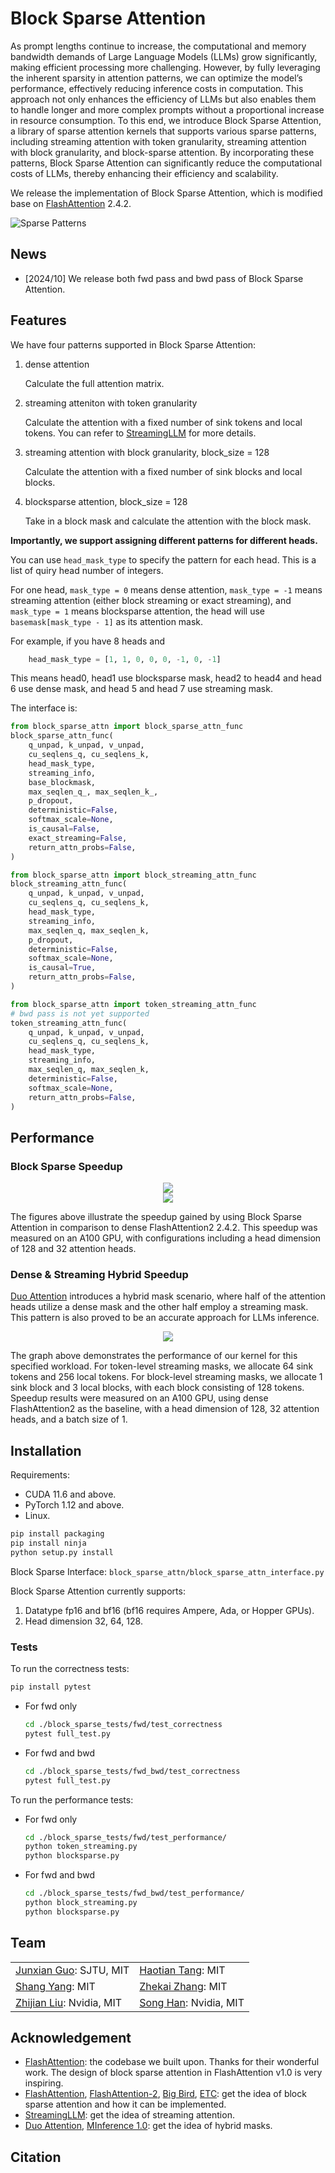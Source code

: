# Block Sparse Attention

As prompt lengths continue to increase, the computational and memory bandwidth demands of Large Language Models (LLMs) grow significantly, making efficient processing more challenging. However, by fully leveraging the inherent sparsity in attention patterns, we can optimize the model’s performance, effectively reducing inference costs in computation. This approach not only enhances the efficiency of LLMs but also enables them to handle longer and more complex prompts without a proportional increase in resource consumption. To this end, we introduce Block Sparse Attention, a library of sparse attention kernels that supports various sparse patterns, including streaming attention with token granularity, streaming attention with block granularity, and block-sparse attention. By incorporating these patterns, Block Sparse Attention can significantly reduce the computational costs of LLMs, thereby enhancing their efficiency and scalability.

We release the implementation of Block Sparse Attention, which is modified base on [FlashAttention](https://github.com/Dao-AILab/flash-attention) 2.4.2.

![Sparse Patterns](assets/BlockSparseMaskDemo.jpeg)

## News

- [2024/10] We release both fwd pass and bwd pass of Block Sparse Attention.

## Features

We have four patterns supported in Block Sparse Attention:

1. dense attention

   Calculate the full attention matrix.
2. streaming atteniton with token granularity

   Calculate the attention with a fixed number of sink tokens and local tokens. You can refer to [StreamingLLM](https://arxiv.org/abs/2309.17453) for more details.
3. streaming attention with block granularity, block_size = 128

   Calculate the attention with a fixed number of sink blocks and local blocks.
4. blocksparse attention, block_size = 128

   Take in a block mask and calculate the attention with the block mask.

**Importantly, we support assigning different patterns for different heads.**

You can use `head_mask_type` to specify the pattern for each head. This is a list of quiry head number of integers.

For one head, `mask_type = 0` means dense attention, `mask_type = -1` means streaming attention (either block streaming or exact streaming), and `mask_type = 1` means blocksparse attention, the head will use `basemask[mask_type - 1]` as its attention mask.

For example, if you have 8 heads and

```python
    head_mask_type = [1, 1, 0, 0, 0, -1, 0, -1]
```

This means head0, head1 use blocksparse mask, head2 to head4 and head 6 use dense mask, and head 5 and head 7 use streaming mask.

The interface is:

```python
from block_sparse_attn import block_sparse_attn_func
block_sparse_attn_func(
    q_unpad, k_unpad, v_unpad,
    cu_seqlens_q, cu_seqlens_k,
    head_mask_type,
    streaming_info,
    base_blockmask,
    max_seqlen_q_, max_seqlen_k_,
    p_dropout,
    deterministic=False,
    softmax_scale=None,
    is_causal=False,
    exact_streaming=False,
    return_attn_probs=False,
)
```

```python
from block_sparse_attn import block_streaming_attn_func
block_streaming_attn_func(
    q_unpad, k_unpad, v_unpad,
    cu_seqlens_q, cu_seqlens_k,
    head_mask_type,
    streaming_info,
    max_seqlen_q, max_seqlen_k,
    p_dropout,
    deterministic=False,
    softmax_scale=None,
    is_causal=True,
    return_attn_probs=False,
)
```

```python
from block_sparse_attn import token_streaming_attn_func
# bwd pass is not yet supported
token_streaming_attn_func(
    q_unpad, k_unpad, v_unpad,
    cu_seqlens_q, cu_seqlens_k,
    head_mask_type,
    streaming_info,
    max_seqlen_q, max_seqlen_k,
    deterministic=False,
    softmax_scale=None,
    return_attn_probs=False,
)
```

## Performance

### Block Sparse Speedup

<div align=center><img src="assets/BlocksparseSpeedUp.jpeg"></div>

<div align=center><img src="assets/BlocksparseSpeedUpFwdBwd.jpeg"></div>

The figures above illustrate the speedup gained by using Block Sparse Attention in comparison to dense FlashAttention2 2.4.2. This speedup was measured on an A100 GPU, with configurations including a head dimension of 128 and 32 attention heads.

### Dense & Streaming Hybrid Speedup

[Duo Attention](https://github.com/mit-han-lab/duo-attention) introduces a hybrid mask scenario, where half of the attention heads utilize a dense mask and the other half employ a streaming mask. This pattern is also proved to be an accurate approach for LLMs inference.

<div align=center><img src="assets/StreamingHybridSpeedUpRatio.jpeg"></div>

The graph above demonstrates the performance of our kernel for this specified workload. For token-level streaming masks, we allocate 64 sink tokens and 256 local tokens. For block-level streaming masks, we allocate 1 sink block and 3 local blocks, with each block consisting of 128 tokens. Speedup results were measured on an A100 GPU, using dense FlashAttention2 as the baseline, with a head dimension of 128, 32 attention heads, and a batch size of 1.

## Installation

Requirements:

- CUDA 11.6 and above.
- PyTorch 1.12 and above.
- Linux.

```sh
pip install packaging
pip install ninja
python setup.py install
```

Block Sparse Interface: `block_sparse_attn/block_sparse_attn_interface.py`

Block Sparse Attention currently supports:

1. Datatype fp16 and bf16 (bf16 requires Ampere, Ada, or Hopper GPUs).
2. Head dimension 32, 64, 128.

### Tests

To run the correctness tests:
```sh
pip install pytest
```

- For fwd only

  ```sh
  cd ./block_sparse_tests/fwd/test_correctness
  pytest full_test.py
  ```
- For fwd and bwd

  ```sh
  cd ./block_sparse_tests/fwd_bwd/test_correctness
  pytest full_test.py
  ```

To run the performance tests:

- For fwd only

  ```sh
  cd ./block_sparse_tests/fwd/test_performance/
  python token_streaming.py
  python blocksparse.py
  ```
- For fwd and bwd

  ```sh
  cd ./block_sparse_tests/fwd_bwd/test_performance/
  python block_streaming.py
  python blocksparse.py
  ```

## Team

| | |
| --- | --- |
[Junxian Guo](https://github.com/JerryGJX): SJTU, MIT|  [Haotian Tang](http://kentang.net/): MIT
[Shang Yang](https://ys-2020.github.io/): MIT        |  [Zhekai Zhang](https://hanlab.mit.edu/team/zhekai-zhang): MIT
[Zhijian Liu](https://zhijianliu.com/): Nvidia, MIT  |  [Song Han](https://hanlab.mit.edu/songhan): Nvidia, MIT



## Acknowledgement

- [FlashAttention](https://github.com/Dao-AILab/flash-attention): the codebase we built upon. Thanks for their wonderful work. The design of block sparse attention in FlashAttention v1.0 is very inspiring.
- [FlashAttention](https://arxiv.org/abs/2205.14135), [FlashAttention-2](https://arxiv.org/abs/2307.08691), [Big Bird](https://arxiv.org/abs/2007.14062), [ETC](https://arxiv.org/abs/2004.08483): get the idea of block sparse attention and how it can be implemented.
- [StreamingLLM](https://arxiv.org/abs/2309.17453): get the idea of streaming attention.
- [Duo Attention](https://github.com/mit-han-lab/duo-attention), [MInference 1.0](https://arxiv.org/abs/2407.02490): get the idea of hybrid masks.

## Citation
